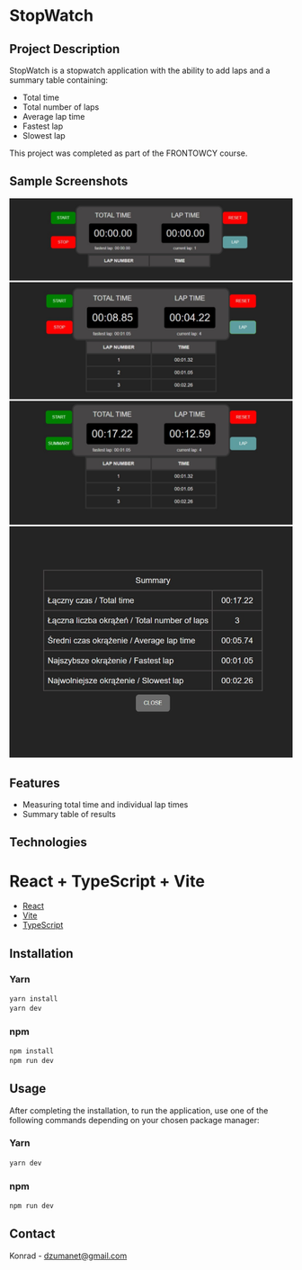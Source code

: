 # StopWatch

## Project Description

StopWatch is a stopwatch application with the ability to add laps and a summary table containing:
- Total time
- Total number of laps
- Average lap time
- Fastest lap
- Slowest lap

This project was completed as part of the FRONTOWCY course.

## Sample Screenshots

![stopwach01.jpg](src/assets/stopwach01.jpg)
![stopwach02.jpg](src/assets/stopwach02.jpg)
![stopwach03.jpg](src/assets/stopwach03.jpg)
![stopwach04.jpg](src/assets/stopwach04.jpg)


## Features

- Measuring total time and individual lap times
- Summary table of results

## Technologies
# React + TypeScript + Vite

- [React](https://reactjs.org/)
- [Vite](https://vitejs.dev/)
- [TypeScript](https://www.typescriptlang.org/)

## Installation

### Yarn

```bash
yarn install
yarn dev
```

### npm

```bash
npm install
npm run dev
```

## Usage

After completing the installation, to run the application, use one of the following commands depending on your chosen package manager:

### Yarn

```bash
yarn dev
```

### npm

```bash
npm run dev
```


## Contact

Konrad - dzumanet@gmail.com
